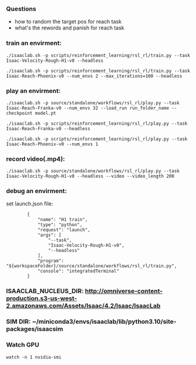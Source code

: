 ### Questions
* how to random the target pos for reach task
* what's the rewords and panish for reach task


### train an envirment: 
```
./isaaclab.sh -p scripts/reinforcement_learning/rsl_rl/train.py --task Isaac-Velocity-Rough-H1-v0 --headless

./isaaclab.sh -p scripts/reinforcement_learning/rsl_rl/train.py --task Isaac-Reach-Phoenix-v0 --num_envs 2 --max_iterations=100 --headless
```

### play an envirment:
```
./isaaclab.sh -p source/standalone/workflows/rsl_rl/play.py --task Isaac-Reach-Franka-v0 --num_envs 32 --load_run run_folder_name --checkpoint model.pt

./isaaclab.sh -p scripts/reinforcement_learning/rsl_rl/play.py --task Isaac-Reach-Franka-v0 --headless

./isaaclab.sh -p scripts/reinforcement_learning/rsl_rl/play.py --task Isaac-Reach-Phoenix-v0 --num_envs 1
```

### record video(.mp4):
```
./isaaclab.sh -p source/standalone/workflows/rsl_rl/play.py --task Isaac-Velocity-Rough-H1-v0 --headless --video --video_length 200
```


### debug an envirment:
set launch.json file:
```
        {
            "name": "H1 train",
            "type": "python",
            "request": "launch",
            "args": [
                "--task",
                "Isaac-Velocity-Rough-H1-v0",
                "--headless"
            ],
            "program": "${workspaceFolder}/source/standalone/workflows/rsl_rl/train.py",
            "console": "integratedTerminal"
        }
```

### ISAACLAB_NUCLEUS_DIR: http://omniverse-content-production.s3-us-west-2.amazonaws.com/Assets/Isaac/4.2/Isaac/IsaacLab

### SIM DIR: ~/miniconda3/envs/isaaclab/lib/python3.10/site-packages/isaacsim

### Watch GPU
```
watch -n 1 nvidia-smi
```